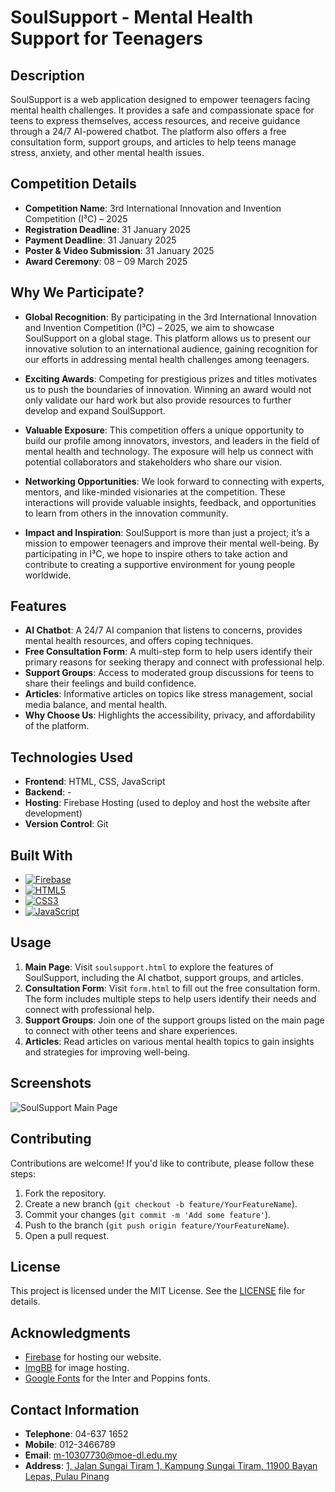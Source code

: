 # SoulSupport - Mental Health Support for Teenagers

## Description
SoulSupport is a web application designed to empower teenagers facing mental health challenges. It provides a safe and compassionate space for teens to express themselves, access resources, and receive guidance through a 24/7 AI-powered chatbot. The platform also offers a free consultation form, support groups, and articles to help teens manage stress, anxiety, and other mental health issues.

## Competition Details
- **Competition Name**: 3rd International Innovation and Invention Competition (I³C) – 2025
- **Registration Deadline**: 31 January 2025
- **Payment Deadline**: 31 January 2025
- **Poster & Video Submission**: 31 January 2025
- **Award Ceremony**: 08 – 09 March 2025

## Why We Participate?
- **Global Recognition**: By participating in the 3rd International Innovation and Invention Competition (I³C) – 2025, we aim to showcase SoulSupport on a global stage. This platform allows us to present our innovative solution to an international audience, gaining recognition for our efforts in addressing mental health challenges among teenagers.
  
- **Exciting Awards**: Competing for prestigious prizes and titles motivates us to push the boundaries of innovation. Winning an award would not only validate our hard work but also provide resources to further develop and expand SoulSupport.

- **Valuable Exposure**: This competition offers a unique opportunity to build our profile among innovators, investors, and leaders in the field of mental health and technology. The exposure will help us connect with potential collaborators and stakeholders who share our vision.

- **Networking Opportunities**: We look forward to connecting with experts, mentors, and like-minded visionaries at the competition. These interactions will provide valuable insights, feedback, and opportunities to learn from others in the innovation community.

- **Impact and Inspiration**: SoulSupport is more than just a project; it’s a mission to empower teenagers and improve their mental well-being. By participating in I³C, we hope to inspire others to take action and contribute to creating a supportive environment for young people worldwide.

## Features
- **AI Chatbot**: A 24/7 AI companion that listens to concerns, provides mental health resources, and offers coping techniques.
- **Free Consultation Form**: A multi-step form to help users identify their primary reasons for seeking therapy and connect with professional help.
- **Support Groups**: Access to moderated group discussions for teens to share their feelings and build confidence.
- **Articles**: Informative articles on topics like stress management, social media balance, and mental health.
- **Why Choose Us**: Highlights the accessibility, privacy, and affordability of the platform.

## Technologies Used
- **Frontend**: HTML, CSS, JavaScript
- **Backend**: -
- **Hosting**: Firebase Hosting (used to deploy and host the website after development)
- **Version Control**: Git

## Built With

* [![Firebase][Firebase]][Firebase-url]
* [![HTML5][HTML5]][HTML-url]
* [![CSS3][CSS3]][CSS-url]
* [![JavaScript][JavaScript]][JavaScript-url]

<!-- Links to the technologies -->
[Firebase]: https://img.shields.io/badge/Firebase-FFCA28?style=for-the-badge&logo=firebase&logoColor=black
[Firebase-url]: https://firebase.google.com/
[HTML5]: https://img.shields.io/badge/HTML5-E34F26?style=for-the-badge&logo=html5&logoColor=white
[HTML-url]: https://developer.mozilla.org/en-US/docs/Web/HTML
[CSS3]: https://img.shields.io/badge/CSS3-1572B6?style=for-the-badge&logo=css3&logoColor=white
[CSS-url]: https://developer.mozilla.org/en-US/docs/Web/CSS
[JavaScript]: https://img.shields.io/badge/JavaScript-F7DF1E?style=for-the-badge&logo=javascript&logoColor=black
[JavaScript-url]: https://developer.mozilla.org/en-US/docs/Web/JavaScript

## Usage
1. **Main Page**: Visit `soulsupport.html` to explore the features of SoulSupport, including the AI chatbot, support groups, and articles.
2. **Consultation Form**: Visit `form.html` to fill out the free consultation form. The form includes multiple steps to help users identify their needs and connect with professional help.
3. **Support Groups**: Join one of the support groups listed on the main page to connect with other teens and share experiences.
4. **Articles**: Read articles on various mental health topics to gain insights and strategies for improving well-being.

## Screenshots
![SoulSupport Main Page](https://i.ibb.co/q1hpV88/Screenshot-27.png)

## Contributing
Contributions are welcome! If you'd like to contribute, please follow these steps:
1. Fork the repository.
2. Create a new branch (`git checkout -b feature/YourFeatureName`).
3. Commit your changes (`git commit -m 'Add some feature'`).
4. Push to the branch (`git push origin feature/YourFeatureName`).
5. Open a pull request.

## License
This project is licensed under the MIT License. See the [LICENSE](LICENSE) file for details.

## Acknowledgments
- [Firebase](https://firebase.google.com/) for hosting our website.
- [ImgBB](https://imgbb.com/) for image hosting.
- [Google Fonts](https://fonts.google.com/) for the Inter and Poppins fonts.

## Contact Information
- **Telephone**: 04-637 1652
- **Mobile**: 012-3466789
- **Email**: [m-10307730@moe-dl.edu.my](mailto:m-10307730@moe-dl.edu.my)
- **Address**: [1, Jalan Sungai Tiram 1, Kampung Sungai Tiram, 11900 Bayan Lepas, Pulau Pinang](https://maps.app.goo.gl/3DNHkkE8K5rZC6ek6)